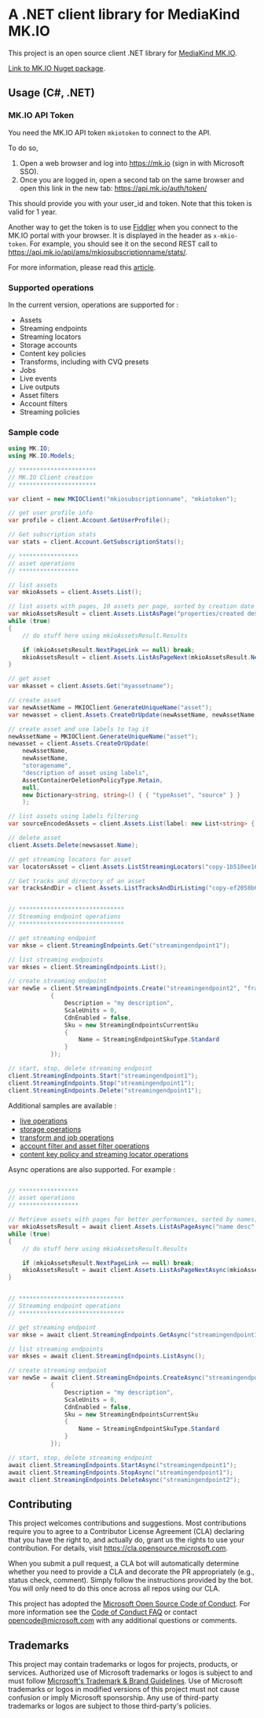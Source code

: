 # A .NET client library for MediaKind MK.IO

This project is an open source client .NET library for [MediaKind MK.IO](https://mk.io).

[Link to MK.IO Nuget package](https://www.nuget.org/packages/MK.IO).

## Usage (C#, .NET)

### MK.IO API Token

You need the MK.IO API token `mkiotoken` to connect to the API.

To do so,

1. Open a web browser and log into https://mk.io (sign in with Microsoft SSO).
1. Once you are logged in, open a second tab on the same browser and open this link in the new tab: https://api.mk.io/auth/token/

This should provide you with your user_id and token. Note that this token is valid for 1 year.

Another way to get the token is to use [Fiddler](https://www.telerik.com/fiddler) when you connect to the MK.IO portal with your browser.
It is displayed in the header as `x-mkio-token`. For example, you should see it on the second REST call to https://api.mk.io/api/ams/mkiosubscriptionname/stats/.

For more information, please read this [article](https://support.mk.io/portal/en/kb/articles/how-to-use-mkio-apis-step-by-step).

### Supported operations

In the current version, operations are supported for :

- Assets
- Streaming endpoints
- Streaming locators
- Storage accounts
- Content key policies
- Transforms, including with CVQ presets
- Jobs
- Live events
- Live outputs
- Asset filters
- Account filters
- Streaming policies

### Sample code

```csharp
using MK.IO;
using MK.IO.Models;

// **********************
// MK.IO Client creation
// **********************

var client = new MKIOClient("mkiosubscriptionname", "mkiotoken");

// get user profile info
var profile = client.Account.GetUserProfile();

// Get subscription stats
var stats = client.Account.GetSubscriptionStats();

// *****************
// asset operations
// *****************

// list assets
var mkioAssets = client.Assets.List();

// list assets with pages, 10 assets per page, sorted by creation date
var mkioAssetsResult = client.Assets.ListAsPage("properties/created desc", null, null, null, 10);
while (true)
{
    // do stuff here using mkioAssetsResult.Results

    if (mkioAssetsResult.NextPageLink == null) break;
    mkioAssetsResult = client.Assets.ListAsPageNext(mkioAssetsResult.NextPageLink);
}

// get asset
var mkasset = client.Assets.Get("myassetname");

// create asset
var newAssetName = MKIOClient.GenerateUniqueName("asset");
var newasset = client.Assets.CreateOrUpdate(newAssetName, newAssetName, "storagename", "description of my asset");

// create asset and use labels to tag it
newAssetName = MKIOClient.GenerateUniqueName("asset");
newasset = client.Assets.CreateOrUpdate(
    newAssetName,
    newAssetName,
    "storagename",
    "description of asset using labels",
    AssetContainerDeletionPolicyType.Retain,
    null,
    new Dictionary<string, string>() { { "typeAsset", "source" } }
    );

// list assets using labels filtering
var sourceEncodedAssets = client.Assets.List(label: new List<string> { "typeAsset=source" });

// delete asset
client.Assets.Delete(newsasset.Name);

// get streaming locators for asset
var locatorsAsset = client.Assets.ListStreamingLocators("copy-1b510ee166");

// Get tracks and directory of an asset
var tracksAndDir = client.Assets.ListTracksAndDirListing("copy-ef2058b692");


// ******************************
// Streaming endpoint operations
// ******************************

// get streaming endpoint
var mkse = client.StreamingEndpoints.Get("streamingendpoint1");

// list streaming endpoints
var mkses = client.StreamingEndpoints.List();

// create streaming endpoint
var newSe = client.StreamingEndpoints.Create("streamingendpoint2", "francecentral", new StreamingEndpointProperties
            {
                Description = "my description",
                ScaleUnits = 0,
                CdnEnabled = false,
                Sku = new StreamingEndpointsCurrentSku
                {
                    Name = StreamingEndpointSkuType.Standard
                }
            });

// start, stop, delete streaming endpoint
client.StreamingEndpoints.Start("streamingendpoint1");
client.StreamingEndpoints.Stop("streamingendpoint1");
client.StreamingEndpoints.Delete("streamingendpoint1");
```

Additional samples are available :

- [live operations](https://github.com/xpouyat/MK.IO/blob/master/SampleLiveOperations.md) 
- [storage operations](https://github.com/xpouyat/MK.IO/blob/master/SampleStorageOperations.md)
- [transform and job operations](https://github.com/xpouyat/MK.IO/blob/master/SampleTransformAndJobOperations.md)
- [account filter and asset filter operations](https://github.com/xpouyat/MK.IO/blob/master/SampleFilterOperations.md)
- [content key policy and streaming locator operations](https://github.com/xpouyat/MK.IO/blob/master/SampleContentKeyPolicyOperations.md)


Async operations are also supported. For example :

```csharp

// *****************
// asset operations
// *****************

// Retrieve assets with pages for better performances, sorted by names, with a batch of 10 assets in each page
var mkioAssetsResult = await client.Assets.ListAsPageAsync("name desc", null, null, null, 10);
while (true)
{
    // do stuff here using mkioAssetsResult.Results

    if (mkioAssetsResult.NextPageLink == null) break;
    mkioAssetsResult = await client.Assets.ListAsPageNextAsync(mkioAssetsResult.NextPageLink);
}


// ******************************
// Streaming endpoint operations
// ******************************

// get streaming endpoint
var mkse = await client.StreamingEndpoints.GetAsync("streamingendpoint1");

// list streaming endpoints
var mkses = await client.StreamingEndpoints.ListAsync();

// create streaming endpoint
var newSe = await client.StreamingEndpoints.CreateAsync("streamingendpoint2", "francecentral", new StreamingEndpointProperties
            {
                Description = "my description",
                ScaleUnits = 0,
                CdnEnabled = false,
                Sku = new StreamingEndpointsCurrentSku
                {
                    Name = StreamingEndpointSkuType.Standard
                }
            });

// start, stop, delete streaming endpoint
await client.StreamingEndpoints.StartAsync("streamingendpoint1");
await client.StreamingEndpoints.StopAsync("streamingendpoint1");
await client.StreamingEndpoints.DeleteAsync("streamingendpoint2");

```

## Contributing

This project welcomes contributions and suggestions.  Most contributions require you to agree to a
Contributor License Agreement (CLA) declaring that you have the right to, and actually do, grant us
the rights to use your contribution. For details, visit https://cla.opensource.microsoft.com.

When you submit a pull request, a CLA bot will automatically determine whether you need to provide
a CLA and decorate the PR appropriately (e.g., status check, comment). Simply follow the instructions
provided by the bot. You will only need to do this once across all repos using our CLA.

This project has adopted the [Microsoft Open Source Code of Conduct](https://opensource.microsoft.com/codeofconduct/).
For more information see the [Code of Conduct FAQ](https://opensource.microsoft.com/codeofconduct/faq/) or
contact [opencode@microsoft.com](mailto:opencode@microsoft.com) with any additional questions or comments.

## Trademarks

This project may contain trademarks or logos for projects, products, or services. Authorized use of Microsoft 
trademarks or logos is subject to and must follow 
[Microsoft's Trademark & Brand Guidelines](https://www.microsoft.com/en-us/legal/intellectualproperty/trademarks/usage/general).
Use of Microsoft trademarks or logos in modified versions of this project must not cause confusion or imply Microsoft sponsorship.
Any use of third-party trademarks or logos are subject to those third-party's policies.
